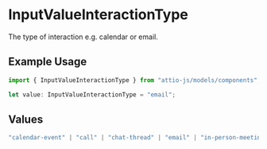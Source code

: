 # InputValueInteractionType

The type of interaction e.g. calendar or email.

## Example Usage

```typescript
import { InputValueInteractionType } from "attio-js/models/components";

let value: InputValueInteractionType = "email";
```

## Values

```typescript
"calendar-event" | "call" | "chat-thread" | "email" | "in-person-meeting" | "meeting"
```